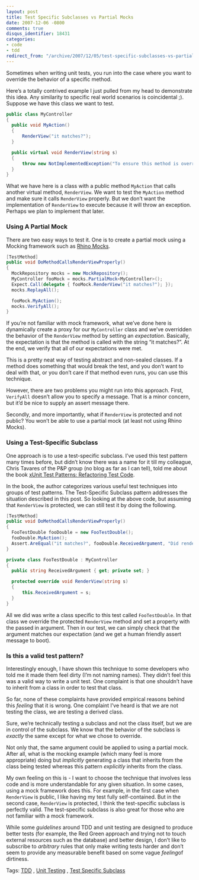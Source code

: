 ```yaml
---
layout: post
title: Test Specific Subclasses vs Partial Mocks
date: 2007-12-06 -0800
comments: true
disqus_identifier: 18431
categories:
- code
- tdd
redirect_from: "/archive/2007/12/05/test-specific-subclasses-vs-partial-mocks.aspx/"
---
```


Sometimes when writing unit tests, you run into the case where you want
to override the behavior of a specific method.

Here’s a totally contrived example I just pulled from my head to
demonstrate this idea. Any similarity to specific real world scenarios
is coincidental ;). Suppose we have this class we want to test.

```csharp
public class MyController
{
  public void MyAction()
  {
      RenderView("it matches?");
  }

  public virtual void RenderView(string s)
  {
      throw new NotImplementedException("To ensure this method is overridden.");
  }
}
```

What we have here is a class with a public method `MyAction` that calls
another virtual method, `RenderView`. We want to test the `MyAction`
method and make sure it calls `RenderView` properly. But we don’t want
the implementation of `RenderView` to execute because it will throw an
exception. Perhaps we plan to implement that later.

### Using A Partial Mock

There are two easy ways to test it. One is to create a partial mock
using a Mocking framework such as [Rhino
Mocks](http://www.ayende.com/projects/rhino-mocks.aspx "Rhino Mocks homepage").

```csharp
[TestMethod]
public void DoMethodCallsRenderViewProperly()
{
  MockRepository mocks = new MockRepository();
  MyController fooMock = mocks.PartialMock<MyController>();
  Expect.Call(delegate { fooMock.RenderView("it matches?"); });
  mocks.ReplayAll();

  fooMock.MyAction();
  mocks.VerifyAll();
}
```

If you’re not familiar with mock framework, what we’ve done here is
dynamically create a proxy for our `MyController` class and we’ve
overridden the behavior of the `RenderView` method by setting an
*expectation*. Basically, the expectation is that the method is called
with the string “it matches?”. At the end, we verify that all of our
expectations were met.

This is a pretty neat way of testing abstract and non-sealed classes. If
a method does something that would break the test, and you don’t want to
deal with that, or you don’t care if that method even runs, you can use
this technique.

However, there are two problems you might run into this approach. First,
`VerifyAll` doesn’t allow you to specify a message. That is a minor
concern, but it’d be nice to supply an assert message there.

Secondly, and more importantly, what if `RenderView` is protected and
not public? You won’t be able to use a partial mock (at least not using
Rhino Mocks).

### Using a Test-Specific Subclass

One approach is to use a test-specific subclass. I’ve used this test
pattern many times before, but didn’t know there was a name for it till
my colleague, Chris Tavares of the P&P group (no blog as far as I can
tell), told me about the book [xUnit Test Patterns: Refactoring Test
Code](http://www.amazon.com/gp/product/0131495054?ie=UTF8&tag=youvebeenhaac-20&linkCode=as2&camp=1789&creative=9325&creativeASIN=0131495054 "xUnit Test Patterns on Amazon").

In the book, the author categorizes various useful test techniques into
groups of test patterns. The Test-Specific Subclass pattern addresses
the situation described in this post. So looking at the above code, but
assuming that `RenderView` is protected, we can still test it by doing
the following.

```csharp
[TestMethod]
public void DoMethodCallsRenderViewProperly()
{
  FooTestDouble fooDouble = new FooTestDouble();
  fooDouble.MyAction();
  Assert.AreEqual("it matches?", fooDouble.ReceivedArgument, "Did render the right view.");
}

private class FooTestDouble : MyController
{
  public string ReceivedArgument { get; private set; }

  protected override void RenderView(string s)
  {
      this.ReceivedArgument = s;
  }
}
```

All we did was write a class specific to this test called
`FooTestDouble`. In that class we override the protected `RenderView`
method and set a property with the passed in argument. Then in our test,
we can simply check that the argument matches our expectation (and we
get a human friendly assert message to boot).

### Is this a valid test pattern?

Interestingly enough, I have shown this technique to some developers who
told me it made them feel dirty (I’m not naming names). They didn’t feel
this was a valid way to write a unit test. One complaint is that one
shouldn’t have to inherit from a class in order to test that class.

So far, none of these complaints have provided empirical reasons behind
this *feeling* that it is wrong. One complaint I’ve heard is that we are
not testing the class, we are testing a derived class.

Sure, we’re technically testing a subclass and not the class itself, but
we are in control of the subclass. We know that the behavior of the
subclass is *exactly* the same except for what we chose to override.

Not only that, the same argument could be applied to using a partial
mock. After all, what is the mocking example (which many feel is more
appropriate) doing but *implicitly* generating a class that inherits
from the class being tested whereas this pattern *explicitly* inherits
from the class.

My own feeling on this is - I want to choose the technique that involves
less code and is more understandable for any given situation. In some
cases, using a mock framework does this. For example, in the first case
when `RenderView` is public, I like having my test fully self-contained.
But in the second case, `RenderView` is protected, I think the
test-specific subclass is perfectly valid. The test-specific subclass is
also great for those who are not familiar with a mock framework.

While some *guidelines* around TDD and unit testing are designed to
produce better tests (for example, the Red Green approach and trying not
to touch external resources such as the database) and better design, I
don’t like to subscribe to *arbitrary* rules that only make writing
tests harder and don’t seem to provide any measurable benefit based on
some vague *feeling*of dirtiness.

Tags: [TDD](http://haacked.com/tags/tdd/default.aspx "TDD tag") , [Unit
Testing](http://haacked.com/tags/Unit%20Testing/default.aspx "Unit Testing tag")
, [Test Specific
Subclass](http://haacked.com/tags/Test%20Specific%20Subclass/default.aspx "Test Specific Subclass tag")

